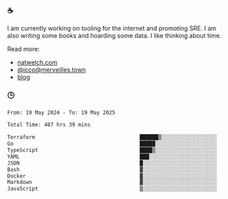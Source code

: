 ### ☕

I am currently working on tooling for the internet and promoting SRE. I am also writing some books and hoarding some data. I like thinking about time. 

Read more:

 - [natwelch.com](https://natwelch.com)
 - [@icco@merveilles.town](https://merveilles.town/@icco)
 - [blog](https://writing.natwelch.com)

### 🕒

<!--START_SECTION:waka-->

```txt
From: 19 May 2024 - To: 19 May 2025

Total Time: 487 hrs 39 mins

Terraform                                  ██████▒░░░░░░░░░░░░░░░░░░   25.45 %
Go                                         █████░░░░░░░░░░░░░░░░░░░░   19.75 %
TypeScript                                 ████▒░░░░░░░░░░░░░░░░░░░░   17.57 %
YAML                                       ███░░░░░░░░░░░░░░░░░░░░░░   11.61 %
JSON                                       █░░░░░░░░░░░░░░░░░░░░░░░░   04.31 %
Bash                                       ▓░░░░░░░░░░░░░░░░░░░░░░░░   02.99 %
Docker                                     ▓░░░░░░░░░░░░░░░░░░░░░░░░   02.81 %
Markdown                                   ▓░░░░░░░░░░░░░░░░░░░░░░░░   02.69 %
JavaScript                                 ▒░░░░░░░░░░░░░░░░░░░░░░░░   01.85 %
```

<!--END_SECTION:waka-->
